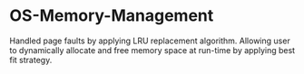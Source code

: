 # OS-Memory-Management
 Handled page faults by applying LRU replacement algorithm. Allowing user to dynamically allocate and free memory space at run-time by applying best fit strategy.
